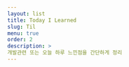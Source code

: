 ```yaml
---
layout: list
title: Today I Learned
slug: Til
menu: true
order: 2
description: >
개발관련 또는 오늘 하루 느낀점을 간단하게 정리
---
```


